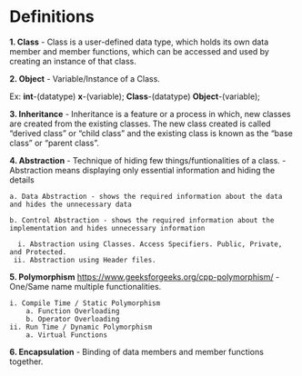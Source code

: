 # Definitions

**1. Class**
    - Class is a user-defined data type, which holds its own data member and member functions, which can be accessed and used by creating an instance of that class. 

**2. Object**
    - Variable/Instance of a Class. 

Ex: 
        **int**-(datatype) **x**-(variable);
        **Class**-(datatype) **Object**-(variable);

**3. Inheritance**
    - Inheritance is a feature or a process in which, new classes are created from the existing classes. The new class created is called “derived class” or “child class” and the existing class is known as the “base class” or “parent class”.

**4. Abstraction**
    - Technique of hiding few things/funtionalities of a class.
    - Abstraction means displaying only essential information and hiding the details

    a. Data Abstraction - shows the required information about the data and hides the unnecessary data
    
    b. Control Abstraction - shows the required information about the implementation and hides unnecessary information

      i. Abstraction using Classes. Access Specifiers. Public, Private, and Protected.
     ii. Abstraction using Header files. 

**5. Polymorphism**  https://www.geeksforgeeks.org/cpp-polymorphism/
    - One/Same name multiple functionalities.

    i. Compile Time / Static Polymorphism
        a. Function Overloading
        b. Operator Overloading
    ii. Run Time / Dynamic Polymorphism
        a. Virtual Functions

**6. Encapsulation**
    - Binding of data members and member functions together.
    